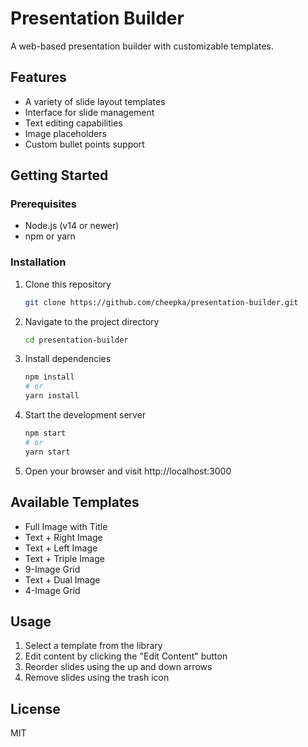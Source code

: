# Presentation Builder

A web-based presentation builder with customizable templates.

## Features

- A variety of slide layout templates
- Interface for slide management
- Text editing capabilities
- Image placeholders
- Custom bullet points support

## Getting Started

### Prerequisites

- Node.js (v14 or newer)
- npm or yarn

### Installation

1. Clone this repository
   ```bash
   git clone https://github.com/cheepka/presentation-builder.git
   ```

2. Navigate to the project directory
   ```bash
   cd presentation-builder
   ```

3. Install dependencies
   ```bash
   npm install
   # or
   yarn install
   ```

4. Start the development server
   ```bash
   npm start
   # or
   yarn start
   ```

5. Open your browser and visit http://localhost:3000

## Available Templates

- Full Image with Title
- Text + Right Image
- Text + Left Image
- Text + Triple Image
- 9-Image Grid
- Text + Dual Image
- 4-Image Grid

## Usage

1. Select a template from the library
2. Edit content by clicking the "Edit Content" button
3. Reorder slides using the up and down arrows
4. Remove slides using the trash icon

## License

MIT
